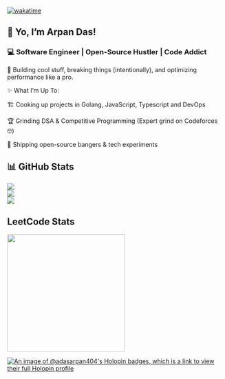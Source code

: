 [![wakatime](https://wakatime.com/badge/user/ee398866-0f1b-4b4b-8e42-10f5b2f24839.svg)](https://wakatime.com/@ee398866-0f1b-4b4b-8e42-10f5b2f24839)

## 👋 Yo, I’m Arpan Das!
### 💻 Software Engineer | Open-Source Hustler | Code Addict

🚀 Building cool stuff, breaking things (intentionally), and optimizing performance like a pro.

✨ What I’m Up To:

🏗️ Cooking up projects in Golang, JavaScript, Typescript and DevOps

🏆 Grinding DSA & Competitive Programming (Expert grind on Codeforces 🤓)

🎯 Shipping open-source bangers & tech experiments
  
## 📊 GitHub Stats
![](https://github-readme-stats.vercel.app/api?username=adasarpan404&theme=react&hide_border=false&include_all_commits=true&count_private=true)<br/>
![](https://github-readme-streak-stats.herokuapp.com/?user=adasarpan404&theme=react&hide_border=false)<br/>
![](https://github-readme-stats.vercel.app/api/top-langs/?username=adasarpan404&theme=react&hide_border=false&include_all_commits=true&count_private=true&layout=compact)

## LeetCode Stats
 <a href="https://leetcode.com/dasarpan471/"><img height="273em" src="https://leetcard.jacoblin.cool/dasarpan471?theme=light&font=Karma&ext=contest" /></a>

 
[![An image of @adasarpan404's Holopin badges, which is a link to view their full Holopin profile](https://holopin.me/adasarpan404)](https://holopin.io/@adasarpan404)

